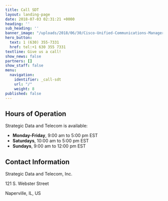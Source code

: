 ```yaml
---
title: Call SDT
layout: landing-page
date: 2018-07-03 02:31:21 +0000
heading: ''
sub_heading: ''
banner_image: "/uploads/2018/06/30/Cisco-Unified-Communications-Manager-data-record-reporting-1.jpg"
hero_button:
  text: 1 (630) 355-7331
  href: tel:+1 630 355 7331
textline: Give us a call!
show_news: false
partners: []
show_staff: false
menu:
  navigation:
    identifier: _call-sdt
    url: "/"
    weight: 8
published: false
---
```

## Hours of Operation

Strategic Data and Telecom is available:

* **Monday-Friday**, 9:00 am to 5:00 pm EST
* **Saturdays**, 10:00 am to 5:00 pm EST
* **Sundays**, 9:00 am to 12:00 pm EST

## Contact Information

Strategic Data and Telecom, Inc.  

121 S. Webster Street  

Naperville, IL, US
